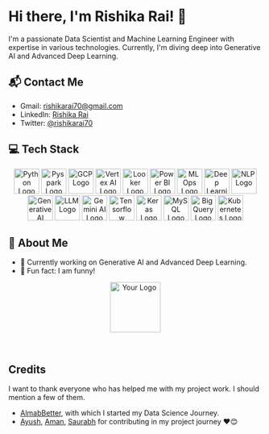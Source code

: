 <!-- Header -->
# Hi there, I'm Rishika Rai! 👋

I'm a passionate Data Scientist and Machine Learning Engineer with expertise in various technologies. Currently, I'm diving deep into Generative AI and Advanced Deep Learning.

<!-- Contact -->
## 📬 Contact Me

- Gmail: rishikarai70@gmail.com
- LinkedIn: [Rishika Rai](https://www.linkedin.com/in/rishika-rai-058520149/)
- Twitter: [@rishikarai70](https://twitter.com/rishikarai70)

<!-- Tech Stack -->
## 💻 Tech Stack

<div align="center">
  <img src="https://tenor.com/view/python-gif-27676891" alt="Python Logo" width="50" height="50"/>
  <img src="link-to-pyspark-logo" alt="Pyspark Logo" width="50" height="50"/>
  <img src="link-to-gcp-logo" alt="GCP Logo" width="50" height="50"/>
  <img src="link-to-vertex-ai-logo" alt="Vertex AI Logo" width="50" height="50"/>
  <img src="link-to-looker-logo" alt="Looker Logo" width="50" height="50"/>
  <img src="link-to-power-bi-logo" alt="Power BI Logo" width="50" height="50"/>
  <img src="link-to-mlops-logo" alt="MLOps Logo" width="50" height="50"/>
  <img src="link-to-deep-learning-logo" alt="Deep Learning Logo" width="50" height="50"/>
  <img src="link-to-nlp-logo" alt="NLP Logo" width="50" height="50"/>
  <img src="link-to-generative-ai-logo" alt="Generative AI Logo" width="50" height="50"/>
  <img src="link-to-llm-logo" alt="LLM Logo" width="50" height="50"/>
  <img src="link-to-gemini-ai-logo" alt="Gemini AI Logo" width="50" height="50"/>
  <img src="link-to-tensorflow-logo" alt="Tensorflow Logo" width="50" height="50"/>
  <img src="link-to-keras-logo" alt="Keras Logo" width="50" height="50"/>
  <img src="link-to-mysql-logo" alt="MySQL Logo" width="50" height="50"/>
  <img src="link-to-bigquery-logo" alt="BigQuery Logo" width="50" height="50"/>
  <img src="link-to-kubernetes-logo" alt="Kubernetes Logo" width="50" height="50"/>
</div>

<!-- Introduction -->
## 🚀 About Me

- 💼 Currently working on Generative AI and Advanced Deep Learning.
- 🤔 Fun fact: I am funny!

<!-- Footer -->
<p align="center">
  <img src="link-to-your-logo" alt="Your Logo" width="100" height="100"/>
</p>

<br/>  

## Credits
I want to thank everyone who has helped me with my project work. I should mention a few of them.

- [AlmabBetter](https://www.almabetter.com/), with which I started my Data Science Journey. 
- [Ayush](https://github.com/SharmaAyush98), [Aman](https://github.com/AMAN-GULERIA), [Saurabh](https://github.com/SaurabhAradwad/SaurabhAradwad) for contributing in my project journey ❤️😊


